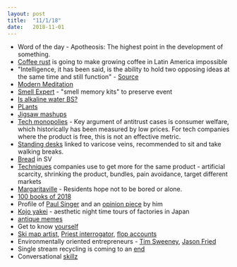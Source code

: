 ```yaml
---
layout: post
title:  "11/1/18"
date:   2018-11-01
---
```


* Word of the day - Apotheosis: The highest point in the development of something.
* [Coffee rust](https://www.npr.org/sections/thesalt/2018/10/16/649155664/coffee-rust-threatens-latin-american-crop-150-years-ago-it-wiped-out-an-empire?utm_source=nextdraft&utm_medium=email) is going to make growing coffee in Latin America impossible
* "Intelligence, it has been said, is the ability to hold two opposing ideas at the same time and still function" - [Source](https://www.theatlantic.com/education/archive/2018/10/what-my-harvard-college-reunion-taught-me-about-life/573847/?utm_source=nextdraft&utm_medium=email)
* [Modern Meditation](https://www.theringer.com/tech/2018/10/25/18010314/meditation-headspace-insight-timer-apps?utm_source=nextdraft&utm_medium=email)
* [Smell Expert](https://www.engadget.com/2018/10/26/on-the-nose-sissel-tolaas-detroit-exhibition/?utm_source=nextdraft&utm_medium=email) - "smell memory kits" to preserve event
* [Is alkaline water BS?](https://www.theguardian.com/global/2018/oct/29/alkaline-water-cure-bs-science-beyonce-tom-brady?utm_source=nextdraft&utm_medium=email)
* [PLants](https://www.nytimes.com/2018/11/08/style/08SILL.html?utm_source=nextdraft&utm_medium=email)
* [Jigsaw mashups](https://boingboing.net/2018/11/11/this-artist-uses-jigsaw-puzzle.html)
* [Tech monopolies](https://qz.com/work/1460402/google-facebook-and-amazon-benefit-from-an-outdated-definition-of-monopoly/?utm_source=nextdraft&utm_medium=email) - Key argument of antitrust cases is consumer welfare, which historically has been measured by low prices. For tech companies where the product is free, this is not an effective metric.
* [Standing desks](https://www.nytimes.com/2018/11/19/upshot/why-standing-desks-are-overrated.html?utm_source=nextdraft&utm_medium=email) linked to varicose veins, recommended to sit and take walking breaks.
* [Bread](https://www.eater.com/2018/11/19/18099127/bread-silicon-valley-sourdough-tech-bros-tartine-chad-robertson?utm_source=nextdraft&utm_medium=email) in SV
* [Techniques](https://www.bloomberg.com/news/articles/2018-11-16/how-companies-get-you-to-pay-more-for-the-same-product?utm_source=nextdraft&utm_medium=email) companies use to get more for the same product - artificial scarcity, shrinking the product, bundles, pain avoidance, target different markets
* [Margaritaville](https://www.nytimes.com/interactive/2018/11/14/magazine/tech-design-longevity-margaritaville.html?utm_source=nextdraft&utm_medium=email) - Residents hope not to be bored or alone.
* [100 books of 2018](https://www.nytimes.com/interactive/2018/11/19/books/review/100-notable-books.html?utm_source=nextdraft&utm_medium=email)
* Profile of [Paul Singer](https://www.newyorker.com/magazine/2018/08/27/paul-singer-doomsday-investor) and an [opinion piece](https://www.wsj.com/articles/efficient-markets-need-guys-like-me-1508454427) by him
* [Kojo yakei](http://www.unmissablejapan.com/industry/kojo-yakei) - aesthetic night time tours of factories in Japan
* [antique memes](http://www.ecns.cn/news/culture/2018-09-19/detail-ifyyehna1446070.shtml)
* Get to know [yourself](https://waitbutwhy.com/2018/04/picking-career.html)
* [Ski map artist](https://www.outsideonline.com/2370466/Arizona-Len-Necefer-Outdoors), [Priest interrogator](https://www.smithsonianmag.com/history/priest-abu-grahib-180971013/?utm_source=nextdraft&utm_medium=email), [flop accounts](https://www.theatlantic.com/technology/archive/2018/07/the-instagram-forums-where-teens-go-to-debate-big-issues/566153/)
* Environmentally oriented entrepreneurs - [Tim Sweeney](https://themindunleashed.com/2019/01/fortnite-creator-buying-thousands-acres-forest.html?utm_source=nextdraft&utm_medium=email), [Jason Fried](https://tim.blog/2018/07/23/jason-fried/)
* Single stream recycling is coming to an [end](https://fivethirtyeight.com/features/the-era-of-easy-recycling-may-be-coming-to-an-end/?utm_source=nextdraft&utm_medium=email)
* Conversational [skillz](https://www.fastcompany.com/90287138/how-to-become-a-better-conversationalist?utm_source=join1440&utm_medium=email&utm_placement=etcetera)